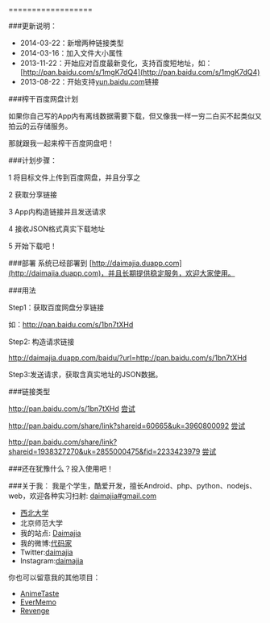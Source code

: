 ==================

###更新说明：

*	2014-03-22：新增两种链接类型	
*   2014-03-16：加入文件大小属性
*   2013-11-22：开始应对百度最新变化，支持百度短地址，如：[http://pan.baidu.com/s/1mgK7dQ4](http://pan.baidu.com/s/1mgK7dQ4)
*	2013-08-22：开始支持[yun.baidu.com](http://yun.baidu.com)链接

###榨干百度网盘计划

如果你自己写的App内有离线数据需要下载，但又像我一样一穷二白买不起类似又拍云的云存储服务。

那就跟我一起来榨干百度网盘吧！

###计划步骤：

1	将目标文件上传到百度网盘，并且分享之

2	获取分享链接

3	App内构造链接并且发送请求

4	接收JSON格式真实下载地址

5	开始下载吧！


###部署
系统已经部署到 [http://daimajia.duapp.com](http://daimajia.duapp.com)，并且长期提供稳定服务，欢迎大家使用。

###用法

Step1：获取百度网盘分享链接

如：<http://pan.baidu.com/s/1bn7tXHd>

Step2: 构造请求链接

<http://daimajia.duapp.com/baidu/?url=http://pan.baidu.com/s/1bn7tXHd>

Step3:发送请求，获取含真实地址的JSON数据。

###链接类型

<http://pan.baidu.com/s/1bn7tXHd> [尝试](http://daimajia.duapp.com/baidu/?url=http://pan.baidu.com/s/1bn7tXHd)

<http://pan.baidu.com/share/link?shareid=60665&uk=3960800092> [尝试](http://daimajia.duapp.com/baidu/?url=http://pan.baidu.com/share/link?shareid=60665&uk=3960800092)

<http://pan.baidu.com/share/link?shareid=1938327270&uk=2855000475&fid=2233423979> [尝试](http://daimajia.duapp.com/baidu/?url=http://pan.baidu.com/share/link?shareid=1938327270&uk=2855000475&fid=2233423979)

###还在犹豫什么？投入使用吧！

###关于我：
我是个学生，酷爱开发，擅长Android、php、python、nodejs、web，欢迎各种实习扫射:  [daimajia#gmail.com](mailto:daimajia@gmail.com)

*	[西北大学](http://zh.wikipedia.org/wiki/%E8%A5%BF%E5%8C%97%E5%A4%A7%E5%AD%A6_\(%E4%B8%AD%E5%9B%BD\))
*	北京师范大学
*	我的站点: [Daimajia](http://www.zhan-dui.com)
*	我的微博:[代码家](http://weibo.com/daimajia)
*	Twitter:[daimajia](http://twitter.com/daimajia)
*	Instagram:[daimajia](http://instagram.com/daimajia)

你也可以留意我的其他项目：

*	[AnimeTaste](https://github.com/daimajia/AnimeTaste/)
*	[EverMemo](https://github.com/daimajia/EverMemo)
*	[Revenge](https://github.com/daimajia/revenge)



